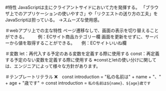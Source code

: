 #特性
JavaScriptは主にクライアントサイドにおいて力を発揮する。
「ブラウザ上でのアプリケーションの使いやすさ」や「リクエストの送り方の工夫」をJavaScriptは担っている。
→スムーズな使用感。

＃webアプリ上での主な特性
ページ遷移なしで、画面の表示を切り替えることができる。　　　例：ECサイト商品カテゴリー欄
画面を更新をせずに、サーバーから値を取得することができる。　　例：ECサイトいいね欄

＃変数
let：再代入する予定のある変数を定義する際に使用する
const：再定義する予定のない変数を定義する際に使用する
※constとletの使い分けに関しては、エンジニアによって様々な方針があります。

＃テンプレートリテラル
❌　const introduction = "私の名前は" + name + "、" + age + "歳です"
⚪︎ const introduction = `私の名前は${name}、${age}歳です`
